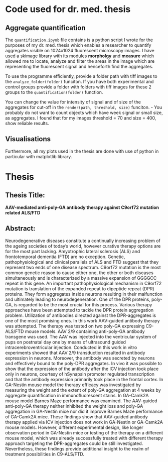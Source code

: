 # Code used for dr. med. thesis
## Aggregate quantification

The `quantification.ipynb` file contains is a python script I wrote for the purposes of my dr. med. thesis which enables a researcher to quantify aggregates visible on 1024x1024 fluorescent microscopy images. I have used a skimage library with its modules __morpholgy__ and __measure__ which allowed me to locate, analyze and filter the areas in the image which are representing the fluorescent signal and henceforth find the aggregates.

To use the programme efficiently, provide a folder path with tiff images to the `analyze_folder(folder)` funciton.
If you have both experimental and control groups provide a folder with folders with tiff images for these 2 groups to the `quantification(folder)` function.

You can change the value for intensity of signal and of size of the aggregates for cut-off in the `render(path, threshold, size)` funciton. - You probably do not want to count objects which have week signal or small size, as aggregates. I found that for my images threshold = 70 and size = 400, show reliable results.


## Visualisations
Furthermore, all my plots used in the thesis are done with use of python in particular with matplotlib library.


# Thesis
## Thesis Title: 
__AAV-mediated anti-poly-GA antibody therapy against C9orf72 mutation related ALS/FTD__
## Abstract:
Neurodegenerative diseases constitute a continually increasing problem of the ageing societies of today’s world, however curative therapy options are for the most part lacking. Amyotrophic lateral sclerosis (ALS) and frontotemporal dementia (FTD) are no exception. Genetic, pathophysiological and clinical parallels of ALS and FTD suggest that they represent two ends of one disease spectrum. C9orf72 mutation is the most common genetic reason to cause either one, the other or both diseases simultaneously and is characterized by a massive expansion of GGGGCC repeat in this gene. An important pathophysiological mechanism in C9orf72 mutation is translation of the expanded repeat to dipeptide repeat (DPR) proteins. They form aggregates inside neurons resulting in their malfunction and ultimately leading to neurodegeneration. One of the DPR proteins, poly-GA, is regarded to be the most crucial for this process. Various therapy approaches have been attempted to tackle the DPR protein aggregation problem. Utilization of antibodies directed against the DPR-aggregates is one of the most promising ones. In this work AAV-guided antibody therapy was attempted. The therapy was tested on two poly-GA expressing C9-ALS/FTD mouse models. AAV 2/9 containing anti-poly-GA antibody transgene was used. The AAV was injected into the ventricular system of pups on postnatal day one by means of ultrasound guided intracerebroventricular injection. Conducted in this work in vitro experiments showed that AAV 2/9 transduction resulted in antibody expression in neurons. Moreover, the antibody was secreted by neurons and effectively bound to the poly-DPR aggregates. In vivo it was possible to show that the expression of the antibody after the ICV injection took place only in neurons, courtesy of hSynapsin promoter regulated transcription and that the antibody expression primarily took place in the frontal cortex. In GA-Nestin mouse model the therapy efficacy was investigated by measuring the weight and the extent of poly-GA aggregation at 4 weeks by aggregate quantification in immunofluorescent stains. In GA-Camk2A mouse model Barnes Maze performance was examined. The AAV-guided anti-poly-GA therapy neither inhibited the weight loss and poly-GA aggregation in GA-Nestin mice nor did it improve Barnes Maze performance of GA-Camk2A mice. These findings show that AAV-guided antibody therapy applied via ICV injection does not work in GA-Nestin or GA-Camk2A mouse models. However, different experimental design, like longer observation period in GA-Nestin mice or testing of the therapy on a different mouse model, which was already successfully treated with different therapy approach targeting the DPR-aggregates could be still investigated. Nevertheless, these findings provide additional insight to the realm of treatment possibilities in C9-ALS/FTD.